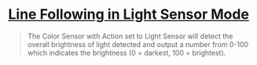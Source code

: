 # [Line Following in Light Sensor Mode](http://www.nxtprograms.com/NXT2/multi-bot/color.html#Follow)

> The Color Sensor with Action set to Light Sensor will detect the overall brightness of light detected and output a number from 0-100 which indicates the brightness (0 = darkest, 100 = brightest).
